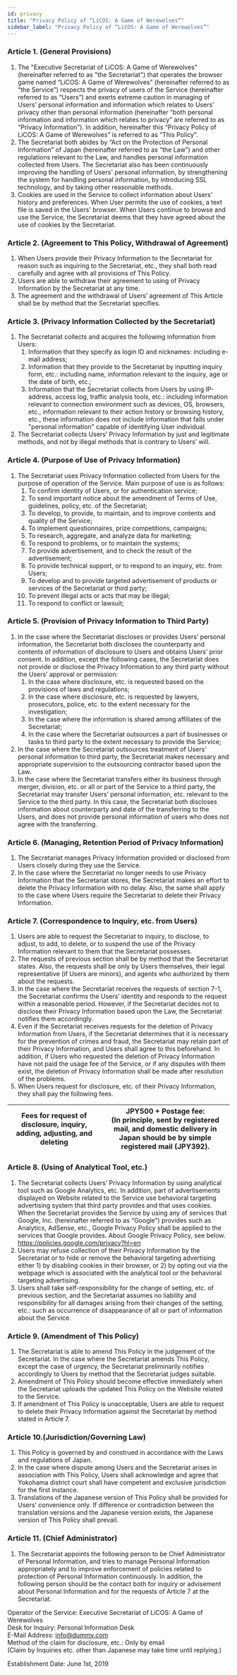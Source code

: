 ```yaml
---
id: privacy
title: "Privacy Policy of “LiCOS: A Game of Werewolves”"
sidebar_label: "Privacy Policy of “LiCOS: A Game of Werewolves”"
---
```


### Article 1. (General Provisions)
<ol class="article">
 <li>The "Executive Secretariat of LiCOS: A Game of Werewolves" (hereinafter referred to as "the Secretariat") that operates the browser game named “LiCOS: A Game of Werewolves” (hereinafter referred to as “the Service”) respects the privacy of users of the Service (hereinafter referred to as “Users”) and exerts extreme caution in managing of Users’ personal information and information which relates to Users’ privacy other than personal information (hereinafter “both personal information and information which relates to privacy” are referred to as “Privacy Information”). In addition, hereinafter this “Privacy Policy of LiCOS: A Game of Werewolves” is referred to as “This Policy”.</li>
 <li>The Secretariat both abides by “Act on the Protection of Personal Information” of Japan (hereinafter referred to as “the Law”) and other regulations relevant to the Law, and handles personal information collected from Users. The Secretariat also has been continuously improving the handling of Users' personal information, by strengthening the system for handling personal information, by introducing SSL technology, and by taking other reasonable methods.</li>
 <li>Cookies are used in the Service to collect information about Users' history and preferences. When User permits the use of cookies, a text file is saved in the Users' browser. When Users continue to browse and use the Service, the Secretariat deems that they have agreed about the use of cookies by the Secretariat.</li>
</ol>

### Article 2. (Agreement to This Policy, Withdrawal of Agreement)
<ol class="article">
 <li>When Users provide their Privacy Information to the Secretariat for reason such as inquiring to the Secretariat, etc., they shall both read carefully and agree with all provisions of This Policy.</li>
 <li>Users are able to withdraw their agreement to using of Privacy Information by the Secretariat at any time.</li>
 <li>The agreement and the withdrawal of Users’ agreement of This Article shall be by method that the Secretariat specifies.</li>
</ol>

### Article 3. (Privacy Information Collected by the Secretariat)
<ol class="article">
 <li>The Secretariat collects and acquires the following information from Users:
<ol class="paragraph">
 <li>Information that they specify as login ID and nicknames: including e-mail address;</li>
 <li>Information that they provide to the Secretariat by inputting inquiry form, etc.: including name, information relevant to the inquiry, age or the date of birth, etc.;</li>
 <li>Information that the Secretariat collects from Users by using IP-address, access log, traffic analysis tools, etc.: including information relevant to connection environment such as devices, OS, browsers, etc., information relevant to their action history or browsing history, etc., these information does not include information that falls under "personal information" capable of identifying User individual.</li></ol></li>
 <li>The Secretariat collects Users’ Privacy Information by just and legitimate methods, and not by illegal methods that is contrary to Users’ will.</li>
</ol>

### Article 4. (Purpose of Use of Privacy Information)
<ol class="article">
  <li>The Secretariat uses Privacy Information collected from Users for the purpose of operation of the Service. Main purpose of use is as follows:
<ol class="paragraph">
 <li> To confirm identity of Users, or for authentication service;</li>
 <li>To send important notice about the amendment of Terms of Use, guidelines, policy, etc. of the Secretariat;</li>
 <li>To develop, to provide, to maintain, and to improve contents and quality of the Service;</li>
 <li>To implement questionnaires, prize competitions, campaigns;</li>
 <li>To research, aggregate, and analyze data  for marketing;</li>
 <li>To respond to problems, or to maintain the systems;</li>
 <li>To provide advertisement, and to check the result of the advertisement;</li>
 <li>To provide technical support, or to respond to an inquiry, etc. from Users;</li>
 <li>To develop and to provide targeted advertisement of products or services of the Secretariat or third party;</li>
 <li>To prevent illegal acts or acts that may be illegal;</li>
 <li>To respond to conflict or lawsuit;</li></ol></li>
</ol>

### Article 5. (Provision of Privacy Information to Third Party)
<ol class="article">
 <li>In the case where the Secretariat discloses or provides Users’ personal information, the Secretariat both discloses the counterparty and contents of information of disclosure to Users and obtains Users’ prior consent. In addition, except the following cases, the Secretariat does not provide or disclose the Privacy Information to any third party without the Users’ approval or permission:
<ol class="paragraph">
 <li>In the case where disclosure, etc. is requested based on the provisions of laws and regulations;</li>
 <li>In the case where disclosure, etc. is requested by lawyers, prosecutors, police, etc. to the extent necessary for the investigation;</li>
 <li>In the case where the information is shared among affiliates of the Secretariat;</li>
 <li>In the case where the Secretariat outsources a part of businesses or tasks to third party to the extent necessary to provide the Service;</li></ol></li>
 <li>In the case where the Secretariat outsources treatment of Users’ personal information to third party, the Secretariat makes necessary and appropriate supervision to the outsourcing contractor based upon the Law.</li>
 <li>In the case where the Secretariat transfers either its business through merger, division, etc. or all or part of the Service to a third party, the Secretariat may transfer Users’ personal information, etc. relevant to the Service to the third party. In this case, the Secretariat both discloses information about counterparty and date of the transferring to the Users, and does not provide personal information of users who does not agree with the transferring.</li>
</ol>

### Article 6. (Managing, Retention Period of Privacy Information)
<ol class="article">
 <li> The Secretariat manages Privacy Information provided or disclosed from Users closely during they use the Service.</li>
 <li>In the case where the Secretariat no longer needs to use Privacy Information that the Secretariat stores, the Secretariat makes an effort to delete the Privacy Information with no delay. Also, the same shall apply to the case where Users require the Secretariat to delete their Privacy Information.</li>
</ol>

### Article 7. (Correspondence to Inquiry, etc. from Users)
<ol class="article">
 <li>Users are able to request the Secretariat to inquiry, to disclose, to adjust, to add, to delete, or to suspend the use of the Privacy Information relevant to them that the Secretariat possesses.</li>
 <li>The requests of previous section shall be by method that the Secretariat states. Also, the requests shall be only by Users themselves, their legal representative (if Users are minors), and agents who authorized by them about the requests.</li>
 <li>In the case where the Secretariat receives the requests of section 7-1, the Secretariat confirms the Users’ identity and responds to the request within a reasonable period.
However, if the Secretariat decides not to disclose their Privacy Information based upon the Law, the Secretariat notifies them accordingly.</li>
 <li>Even if the Secretariat receives requests for the deletion of Privacy Information from Users, if the Secretariat determines that it is necessary for the prevention of crimes and fraud, the Secretariat may retain part of their Privacy Information, and Users shall agree to this beforehand.
In addition, if Users who requested the deletion of Privacy Information have not paid the usage fee of the Service, or if any disputes with them exist, the deletion of Privacy Information shall be made after resolution of the problems.</li>
 <li>When Users request for disclosure, etc. of their Privacy Information, they shall pay the following fees.</li>
</ol>


| Fees for request of disclosure, inquiry, adding, adjusting, and deleting |JPY500 + Postage fee: <br> (In principle, sent by registered mail, and domestic delivery in Japan should be by simple registered mail (JPY392). |
| ---- | ---- |

### Article 8. (Using of Analytical Tool, etc.)
<ol class="article">
 <li>The Secretariat collects Users’ Privacy Information by using analytical tool such as Google Analytics, etc. In addition, part of advertisements displayed on Website related to the Service use behavioral targeting advertising system that third party provides and that uses cookies.
When the Secretariat provides the Service by using any of services that Google, Inc. (hereinafter referred to as “Google”) provides such as Analytics, AdSense, etc., Google Privacy Policy shall be applied to the services that Google provides.
About Google Privacy Policy, see below.<br>
  <a target="_blank" href="https://policies.google.com/privacy?hl=en">https://policies.google.com/privacy?hl=en</a></li>
 <li>Users may refuse collection of their Privacy Information by the Secretariat or to hide or remove the behavioral targeting advertising either 1) by disabling cookies in their browser, or 2) by opting out via the webpage which is associated with the analytical tool or the behavioral targeting advertising.</li>
 <li>Users shall take self-responsibility for the change of setting, etc. of previous section, and the Secretariat assumes no liability and responsibility for all damages arising from their changes of  the setting, etc.: such as occurrence of disappearance of all or part of information about the Service.</li>
</ol>

### Article 9. (Amendment of This Policy)
<ol class="article">
 <li>The Secretariat is able to amend This Policy in the judgement of the Secretariat. In the case where the Secretariat amends This Policy, except the case of urgency, the Secretariat preliminarily notifies accordingly to Users by method that the Secretariat judges suitable.</li>
 <li>Amendment of This Policy should become effective immediately when the Secretariat uploads the updated This Policy on the Website related to the Service.</li>
 <li>If amendment of This Policy is unacceptable, Users are able to request to delete their Privacy Information against the Secretariat by method stated in Article 7.</li>
</ol>

### Article 10.(Jurisdiction/Governing Law)
<ol class="article">
 <li>This Policy is governed by and construed in accordance with the Laws and regulations of Japan.</li>
 <li>In the case where dispute among Users and the Secretariat arises in association with This Policy, Users shall acknowledge and agree that Yokohama district court shall have competent and exclusive jurisdiction for the first instance.</li>
 <li>Translations of the Japanese version of This Policy shall be provided for Users’ convenience only. If difference or contradiction between the translation versions and the Japanese version exists, the Japanese version of This Policy shall prevail.</li>
</ol>

### Article 11. (Chief Administrator)
<ol class="article">
 <li>The Secretariat appoints the following person to be Chief Administrator of Personal Information, and tries to manage Personal Information appropriately and to improve enforcement of policies related to protection of Personal Information continuously. In addition, the following person should be the contact both for inquiry or advisement about Personal Information and for the requests of Article 7 at the Secretariat.</li>
</ol>

Operator of the Service: Executive Secretariat of LiCOS: A Game of Werewolves  
Desk for Inquiry: Personal Information Desk  
E-Mail Address: info@dummy.com  
Method of the claim for disclosure, etc.: Only by email  
(Claim by Inquiries etc. other than Japanese may take time until replying.)  

Establishment Date: June 1st, 2019 

